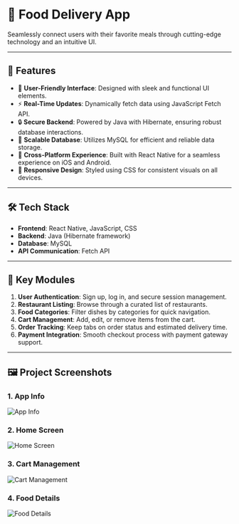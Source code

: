 # 🍔 Food Delivery App

Seamlessly connect users with their favorite meals through cutting-edge technology and an intuitive UI.

---

## 🌟 Features
- 🌈 **User-Friendly Interface**: Designed with sleek and functional UI elements.
- ⚡ **Real-Time Updates**: Dynamically fetch data using JavaScript Fetch API.
- 🔒 **Secure Backend**: Powered by Java with Hibernate, ensuring robust database interactions.
- 💾 **Scalable Database**: Utilizes MySQL for efficient and reliable data storage.
- 📱 **Cross-Platform Experience**: Built with React Native for a seamless experience on iOS and Android.
- 🎨 **Responsive Design**: Styled using CSS for consistent visuals on all devices.

---

## 🛠️ Tech Stack
- **Frontend**: React Native, JavaScript, CSS
- **Backend**: Java (Hibernate framework)
- **Database**: MySQL
- **API Communication**: Fetch API

---

## 🎯 Key Modules
1. **User Authentication**: Sign up, log in, and secure session management.
2. **Restaurant Listing**: Browse through a curated list of restaurants.
3. **Food Categories**: Filter dishes by categories for quick navigation.
4. **Cart Management**: Add, edit, or remove items from the cart.
5. **Order Tracking**: Keep tabs on order status and estimated delivery time.
6. **Payment Integration**: Smooth checkout process with payment gateway support.

---

## 🖼️ Project Screenshots

### 1. App Info
![App Info](GITimages/Onboarding_01.png)

### 2. Home Screen
![Home Screen](GITimages/Food-Burgers.png)

### 3. Cart Management
![Cart Management](GITimages/EditCart.png)

### 4. Food Details
![Food Details](GITimages/FoodDetails_01.png)

